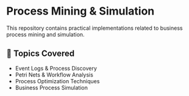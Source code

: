 # Process Mining & Simulation
This repository contains practical implementations related to business process mining and simulation.

## 📝 Topics Covered
- Event Logs & Process Discovery
- Petri Nets & Workflow Analysis
- Process Optimization Techniques
- Business Process Simulation
